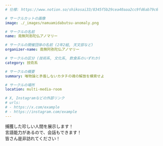 ```yaml
---
# 仕様: https://www.notion.so/shikosai33/8345f5b29cea40aaa2cc9fd6ab79c6a6?pvs=4#5438a1577b604f39a67658a72f2283b8

# サークルカットの画像
image: ./_images/namuamidabutsu-anomaly.png

# サークルの名前
name: 南無阿弥陀仏アノマリー

# サークルの開催団体の名前 (2年2組, 天文部など)
organizer-name: 南無阿弥陀仏アノマリー

# サークルの区分 (技術系, 文化系, 飲食系のいずれか)
category: 技術系

# サークルの概要
summary: 唯物論と矛盾しないカタチの魂の解放を模索せよ

# サークルの場所
location: multi-media-room

# X, Instagramなどの外部リンク
# urls:
# - https://x.com/example
# - https://instagram.com/example
---
```

捕獲した珍しい人間を展示します！<br>
言語能力があるので、会話もできます！<br>
皆さん是非訪れてください！<br>
